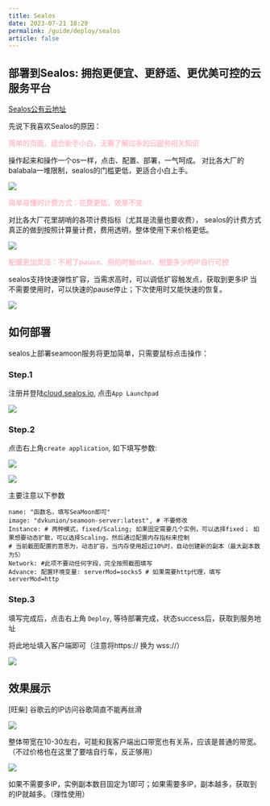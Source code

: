 ```yaml
---
title: Sealos
date: 2023-07-21 18:29
permalink: /guide/deploy/sealos
article: false
---
```


## 部署到Sealos: 拥抱更便宜、更舒适、更优美可控的云服务平台 

[Sealos公有云地址](https://cloud.sealos.io/)

先说下我喜欢Sealos的原因：

<font color="pink"><b>简单的页面，适合新手小白，无需了解过多的云服务相关知识</b></font>

<font style="fontSize:small">操作起来和操作一个os一样，点击、配置、部署，一气呵成。
对比各大厂的balabala一堆限制，sealos的门槛更低，更适合小白上手。 </font>

![](https://cdn.dvkunion.cn/seamoon/df79a91e03a3499198e83e7b2f8c5495.png)

<font color="pink"><b>简单易懂的计费方式：花费更低，效果不变</b></font>

<font style="fontSize:small">对比各大厂花里胡哨的各项计费指标（尤其是流量也要收费），
sealos的计费方式真正的做到按照计算量计费，费用透明，整体使用下来价格更低。</font>

![](https://cdn.dvkunion.cn/seamoon/6d631335801f424cb522a949ed0fbfe6.png)

<font color="pink"><b>配置更加灵活：不用了pause、用的时候start、想要多少的IP自行可控</b></font>

<font style="fontSize:small">sealos支持快速弹性扩容，当需求高时，可以调低扩容触发点，获取到更多IP
当不需要使用时，可以快速的pause停止；下次使用时又能快速的恢复。</font>

![](https://cdn.dvkunion.cn/seamoon/4cfd4e22aa954bc7a19d22a4e9b21035.png)

## 如何部署

sealos上部署seamoon服务将更加简单，只需要鼠标点击操作：

### Step.1

注册并登陆[cloud.sealos.io](https://cloud.sealos.io/), 点击`App Launchpad`

![](https://cdn.dvkunion.cn/seamoon/d17d6c38e3e2418db9a1545161ebdaca.png)

### Step.2 

点击右上角`create application`, 如下填写参数:

![](https://cdn.dvkunion.cn/seamoon/d03c4da3524d4fbd9acdeae09496d81c.png)

![](https://cdn.dvkunion.cn/seamoon/107d1b99193a4d67aa5a1e5d3c8b3339.png)


主要注意以下参数
```shell
name: "函数名，填写SeaMoon即可"
image: "dvkunion/seamoon-server:latest", # 不要修改
Instance: # 两种模式，fixed/Scaling; 如果固定需要几个实例，可以选择fixed； 如果想要动态扩散，可以选择Scaling，然后通过配置内存指标来控制
# 当前截图配置的意思为，动态扩容，当内存使用超过10%时，自动创建新的副本（最大副本数为5）
Network: #此项不要动任何字段，完全按照截图填写
Advance: 配置环境变量: serverMod=socks5 # 如果需要http代理，填写serverMod=http
```

### Step.3

填写完成后，点击右上角 `Deploy`, 等待部署完成，状态success后，获取到服务地址


将此地址填入客户端即可（注意将https:// 换为 wss://）

![](https://cdn.dvkunion.cn/seamoon/444615d4be064ca980e92e2d120beaf3.png)

## 效果展示

[旺柴] 谷歌云的IP访问谷歌简直不能再丝滑

![](https://cdn.dvkunion.cn/seamoon/a7d0567cb29140fc8243a68894323aef.png)

整体带宽在10-30左右，可能和我客户端出口带宽也有关系，应该是普通的带宽。（不过价格也在这里了要啥自行车，反正够用）

![](https://cdn.dvkunion.cn/seamoon/9269f06bdce44056afa1c198af19e583.png)

如果不需要多IP，实例副本数目固定为1即可；如果需要多IP，副本越多，获取到的IP就越多。（理性使用）




